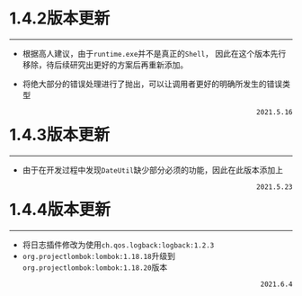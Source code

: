 # 1.4.2版本更新
<hr>

- 根据高人建议，由于`runtime.exe`并不是真正的`Shell`，
  因此在这个版本先行移除，待后续研究出更好的方案后再重新添加。

- 将绝大部分的错误处理进行了抛出，可以让调用者更好的明确所发生的错误类型

<span style="float: right;">`2021.5.16`</span>

# 1.4.3版本更新
<hr>

- 由于在开发过程中发现`DateUtil`缺少部分必须的功能，因此在此版本添加上

<span style="float: right;">`2021.5.23`</span>

# 1.4.4版本更新
<hr>

- 将日志插件修改为使用`ch.qos.logback:logback:1.2.3`
- `org.projectlombok:lombok:1.18.18`升级到`org.projectlombok:lombok:1.18.20`版本

<span style="float: right;">`2021.6.4`</span>